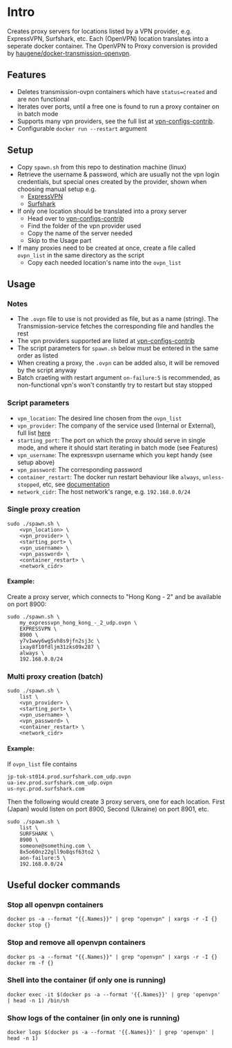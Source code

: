 # Intro

Creates proxy servers for locations listed by a VPN provider, e.g. ExpressVPN, Surfshark, etc. 
Each (OpenVPN) location translates into a seperate docker container. The OpenVPN to Proxy conversion is provided by [haugene/docker-transmission-openvpn](https://github.com/haugene/docker-transmission-openvpn).

## Features

- Deletes transmission-ovpn containers which have `status=created` and are non functional
- Iterates over ports, until a free one is found to run a proxy container on in batch mode
- Supports many vpn providers, see the full list at [vpn-configs-contrib](https://github.com/haugene/vpn-configs-contrib).
- Configurable `docker run --restart` argument

## Setup

- Copy `spawn.sh` from this repo to destination machine (linux)
- Retrieve the username & password, which are usually not the vpn login credentials, but special ones created by the provider, shown when choosing manual setup e.g.
  -  [ExpressVPN](https://www.expressvpn.com/setup#manual)
  -  [Surfshark](https://my.surfshark.com/vpn/manual-setup/main/openvpn)
- If only one location should be translated into a proxy server
  - Head over to [vpn-configs-contrib](https://github.com/haugene/vpn-configs-contrib/tree/main/openvpn)
  - Find the folder of the vpn provider used
  - Copy the name of the server needed
  - Skip to the Usage part
- If many proxies need to be created at once, create a file called `ovpn_list` in the same directory as the script
  - Copy each needed location's name into the `ovpn_list`

## Usage

### Notes

- The `.ovpn` file to use is not provided as file, but as a name (string). The Transmission-service fetches the corresponding file and handles the rest 
- The vpn providers supported are listed at [vpn-configs-contrib](https://github.com/haugene/vpn-configs-contrib)
- The script parameters for `spawn.sh` below must be entered in the same order as listed
- When creating a proxy, the `.ovpn` can be added also, it will be removed by the script anyway
- Batch craeting with restart argument `on-failure:5` is recommended, as non-functional vpn's won't constantly try to restart but stay stopped

### Script parameters

  - `vpn_location`: The desired line chosen from the `ovpn_list`
  - `vpn_provider`: The company of the service used (Internal or External), full list [here](https://haugene.github.io/docker-transmission-openvpn/supported-providers/#internal_providers)
  - `starting_port`: The port on which the proxy should serve in single mode, and where it should start iterating in batch mode (see Features)
  - `vpn_username`: The expressvpn username which you kept handy (see setup above)
  - `vpn_password`: The corresponding password
  - `container_restart`: The docker run restart behaviour like `always`, `unless-stopped`, etc, see [documentation](https://docs.docker.com/config/containers/start-containers-automatically/)
  - `network_cidr`: The host network's range, e.g. `192.168.0.0/24`

### Single proxy creation

```shell
sudo ./spawn.sh \
    <vpn_location> \
    <vpn_provider> \
    <starting_port> \
    <vpn_username> \
    <vpn_password> \
    <container_restart> \
    <network_cidr>
```

#### Example:

Create a proxy server, which connects to "Hong Kong - 2" and be available on port 8900:

```shell
sudo ./spawn.sh \
    my_expressvpn_hong_kong_-_2_udp.ovpn \
    EXPRESSVPN \
    8900 \
    y7v1wwy6wg5vh8s9jfn2sj3c \
    ixay8f10fdljm31zks09x287 \
    always \
    192.168.0.0/24
```

### Multi proxy creation (batch)

```shell
sudo ./spawn.sh \
    list \
    <vpn_provider> \
    <starting_port> \
    <vpn_username> \
    <vpn_password> \
    <container_restart> \
    <network_cidr>
```

#### Example:  

If `ovpn_list` file contains

```text
jp-tok-st014.prod.surfshark.com_udp.ovpn
ua-iev.prod.surfshark.com_udp.ovpn
us-nyc.prod.surfshark.com
```

Then the following would create 3 proxy servers, one for each location. First (Japan) would listen on port 8900, Second (Ukraine) on port 8901, etc.

```shell
sudo ./spawn.sh \
    list \
    SURFSHARK \
    8900 \
    someone@something.com \
    8x5o60nz22gll9o8qsf63to2 \
    aon-failure:5 \
    192.168.0.0/24
```

## Useful docker commands

### Stop all openvpn containers
```shell
docker ps -a --format "{{.Names}}" | grep "openvpn" | xargs -r -I {} docker stop {}
```

### Stop and remove all openvpn containers
```shell
docker ps -a --format "{{.Names}}" | grep "openvpn" | xargs -r -I {} docker rm -f {}
```

### Shell into the container (if only one is running)
```shell
docker exec -it $(docker ps -a --format '{{.Names}}' | grep 'openvpn' | head -n 1) /bin/sh
```

### Show logs of the container (in only one is running)
```shell
docker logs $(docker ps -a --format '{{.Names}}' | grep 'openvpn' | head -n 1)
```

